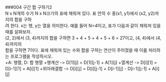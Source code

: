 ###004  구간 합 구하기2
<br/>
N x N개의 수가 N x N크기의 표에 채워져 있다. 표 안의 수 중(x1, y1)에서 (x2, y2)까지의 합을 구하<br/>
려 한다. x는 행, y는 열을 의미한다. 예를 들어 N=4이고, 표가 다음과 같이 채워져 있을 때를 살펴보자. <br/>
(2, 2)에서 (3, 4)까지의 합을 구하면 3 + 4 + 5 + 4 + 5 + 6 = 27이고, (4, 4)에서 (4, 4)까지의 <br/>
합을 구하면 7이다. 표에 채워져 있는 수와 합을 구하는 연산이 주어졌을 때 이를 처리하는 프로그램을 작성하시오. 
<br/>
+A: 행렬, D: 합 행렬
+행계산 -> D[1][j] = D[1][j-1] + A[1][j]
+열계산 -> D[i][1] = D[i-1][1] + A[i][1]
+위아래결합 -> D[i][j] = D[i][j-1] + D[i-1][j] - D[i-1][j-1] + A[i][j]
